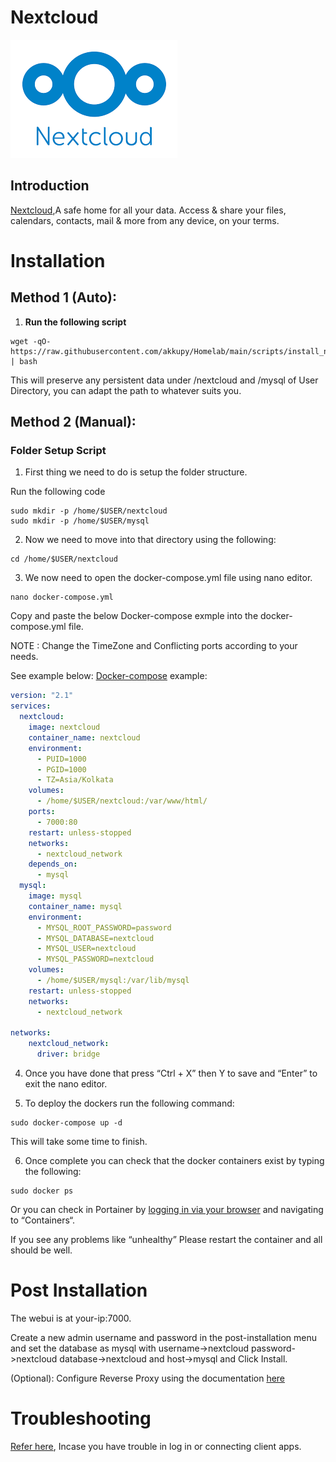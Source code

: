 # Nextcloud

![](../images/nextcloud.png)

## Introduction

[Nextcloud](https://nextcloud.com/),A safe home for all your data. Access & share your files, calendars, contacts, mail & more from any device, on your terms.

# Installation

## Method 1 (Auto):

1. **Run the following script**

```
wget -qO- https://raw.githubusercontent.com/akkupy/Homelab/main/scripts/install_nextcloud.sh | bash
```

This will preserve any persistent data under /nextcloud and /mysql of User Directory, you can adapt the path to whatever suits you.


## Method 2 (Manual):

### Folder Setup Script

1. First thing we need to do is setup the folder structure.

Run the following code
```
sudo mkdir -p /home/$USER/nextcloud
sudo mkdir -p /home/$USER/mysql
```

2. Now we need to move into that directory using the following:

```
cd /home/$USER/nextcloud
```

3. We now need to open the docker-compose.yml file using nano editor.

```
nano docker-compose.yml
```
Copy and paste the below Docker-compose exmple into the docker-compose.yml file.

NOTE : Change the TimeZone and Conflicting ports according to your needs.

See example below:
[Docker-compose](https://docs.docker.com/compose/install/) example:

```yaml
version: "2.1"
services:
  nextcloud:
    image: nextcloud
    container_name: nextcloud
    environment:
      - PUID=1000
      - PGID=1000
      - TZ=Asia/Kolkata
    volumes:
      - /home/$USER/nextcloud:/var/www/html/
    ports:
      - 7000:80
    restart: unless-stopped
    networks:
      - nextcloud_network
    depends_on:
      - mysql
  mysql:
    image: mysql
    container_name: mysql
    environment:
      - MYSQL_ROOT_PASSWORD=password
      - MYSQL_DATABASE=nextcloud
      - MYSQL_USER=nextcloud
      - MYSQL_PASSWORD=nextcloud
    volumes:
      - /home/$USER/mysql:/var/lib/mysql
    restart: unless-stopped
    networks:
      - nextcloud_network

networks:
    nextcloud_network:
      driver: bridge


```
4. Once you have done that press “Ctrl + X” then Y to save and “Enter” to exit the nano editor.

5. To deploy the dockers run the following command:

```
sudo docker-compose up -d
```

This will take some time to finish.

6. Once complete you can check that the docker containers exist by typing the following:

```
sudo docker ps
```

Or you can check in Portainer by [logging in via your browser](https://github.com/akkupy/Homelab#login-to-portainer) and navigating to “Containers“.

If you see any problems like “unhealthy” Please restart the container and all should be well.

# Post Installation

The webui is at your-ip:7000.

Create a new admin username and password in the post-installation menu and set the database as mysql with username->nextcloud password->nextcloud database->nextcloud and host->mysql and Click Install.

(Optional): Configure Reverse Proxy using the documentation [here](https://github.com/akkupy/Homelab/blob/main/docs/nginx_proxy_manager.md#first-proxy-host-setup)
# Troubleshooting

[Refer here](https://help.nextcloud.com/t/the-polling-url-does-not-start-with-https-despite-the-login-url-started-with-https/137576), Incase you have trouble in log in or connecting client apps.

